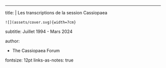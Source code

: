 ---
title: |
    Les transcriptions de la session Cassiopaea
    
    ![](assets/cover.svg){width=7cm}  
subtitle: Juillet 1994 - Mars 2024

author:
- The Cassiopaea Forum

fontsize: 12pt
links-as-notes: true
